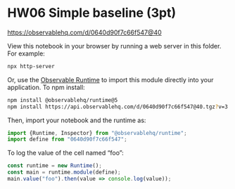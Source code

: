 # HW06 Simple baseline (3pt)

https://observablehq.com/d/0640d90f7c66f547@40

View this notebook in your browser by running a web server in this folder. For
example:

~~~sh
npx http-server
~~~

Or, use the [Observable Runtime](https://github.com/observablehq/runtime) to
import this module directly into your application. To npm install:

~~~sh
npm install @observablehq/runtime@5
npm install https://api.observablehq.com/d/0640d90f7c66f547@40.tgz?v=3
~~~

Then, import your notebook and the runtime as:

~~~js
import {Runtime, Inspector} from "@observablehq/runtime";
import define from "0640d90f7c66f547";
~~~

To log the value of the cell named “foo”:

~~~js
const runtime = new Runtime();
const main = runtime.module(define);
main.value("foo").then(value => console.log(value));
~~~
